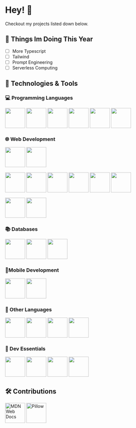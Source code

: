 # Hey! 👋

Checkout my projects listed down below.

## 📝 Things Im Doing This Year

- [ ] More Typescript
- [ ] Tailwind
- [ ] Prompt Engineering
- [ ] Serverless Computing

## 🧰 Technologies & Tools

### 💻 Programming Languages

<img src="https://cdn.jsdelivr.net/gh/devicons/devicon/icons/python/python-original.svg" width="65px"> <img src="https://cdn.jsdelivr.net/gh/devicons/devicon/icons/c/c-original.svg" width="65px"/>
 <img src="https://cdn.jsdelivr.net/gh/devicons/devicon/icons/cplusplus/cplusplus-original.svg" width="65px">
<img src="https://cdn.jsdelivr.net/gh/devicons/devicon/icons/javascript/javascript-original.svg" width="65px" />
<img src="https://cdn.jsdelivr.net/gh/devicons/devicon/icons/typescript/typescript-original.svg" width="65px"/> <img src="https://cdn.jsdelivr.net/gh/devicons/devicon/icons/haskell/haskell-original.svg" width="65px"/>

<!--
### 📊 Data Science & Machine Learning

<img src="https://cdn.jsdelivr.net/gh/devicons/devicon/icons/jupyter/jupyter-original.svg" width="65px"/> <img src="https://cdn.jsdelivr.net/gh/devicons/devicon/icons/pandas/pandas-original.svg" width="65px"/> <img src="https://cdn.jsdelivr.net/gh/devicons/devicon/icons/numpy/numpy-original.svg" width="65px"/> <img src="https://upload.wikimedia.org/wikipedia/commons/thumb/0/01/Created_with_Matplotlib-logo.svg/2048px-Created_with_Matplotlib-logo.svg.png" width="65px"> <img src="https://user-images.githubusercontent.com/315810/92161415-9e357100-edfe-11ea-917d-f9e33fd60741.png" width="65px"> <img src="https://upload.wikimedia.org/wikipedia/commons/thumb/0/05/Scikit_learn_logo_small.svg/2560px-Scikit_learn_logo_small.svg.png" height="65px"> <img src="https://cdn.jsdelivr.net/gh/devicons/devicon/icons/pytorch/pytorch-original.svg" height="65px"/>
-->

### 🌐 Web Development

<img src="https://cdn.jsdelivr.net/gh/devicons/devicon/icons/nodejs/nodejs-original.svg" width="65px"/> <img src="https://cdn.jsdelivr.net/gh/devicons/devicon/icons/express/express-original.svg" width="65px" />

<img src="https://cdn.jsdelivr.net/gh/devicons/devicon/icons/react/react-original.svg" width="65px"/> <img src="https://cdn.jsdelivr.net/gh/devicons/devicon/icons/redux/redux-original.svg" width="65px"/> <img src="https://cdn.jsdelivr.net/gh/devicons/devicon/icons/html5/html5-original.svg" width="65px"/> <img src="https://cdn.jsdelivr.net/gh/devicons/devicon/icons/css3/css3-original.svg" width="65px"/> <img src="https://cdn.jsdelivr.net/gh/devicons/devicon/icons/bootstrap/bootstrap-original.svg" width="65px"/> <img src="https://cdn.jsdelivr.net/gh/devicons/devicon/icons/materialui/materialui-original.svg" width="65px"/>

<img src="https://cdn.jsdelivr.net/gh/devicons/devicon/icons/hugo/hugo-original.svg" width="65px"/> <img src="https://cdn.jsdelivr.net/gh/devicons/devicon/icons/firebase/firebase-plain.svg" width="65px"/>

### 📚 Databases

<img src="https://cdn.jsdelivr.net/gh/devicons/devicon/icons/mysql/mysql-original.svg" width="65px"/> <img src="https://cdn.jsdelivr.net/gh/devicons/devicon/icons/mongodb/mongodb-original.svg" width="65px"/> <img src="https://cdn.jsdelivr.net/gh/devicons/devicon/icons/sqlite/sqlite-original.svg" width="65px" />

### 📱Mobile Development

<img src="https://cdn.jsdelivr.net/gh/devicons/devicon/icons/dart/dart-original.svg" width="65px"/> <img src="https://cdn.jsdelivr.net/gh/devicons/devicon/icons/flutter/flutter-original.svg" width="65px" />

### 📜 Other Languages

<img src="https://cdn.jsdelivr.net/gh/devicons/devicon/icons/bash/bash-original.svg" width="65px" /> <img src="https://cdn.jsdelivr.net/gh/devicons/devicon/icons/solidity/solidity-original.svg" width="65px" fill="white"/>  <img src="https://cdn.jsdelivr.net/gh/devicons/devicon/icons/matlab/matlab-original.svg" width="65px"/> <img src="https://cdn.jsdelivr.net/gh/devicons/devicon/icons/latex/latex-original.svg" width="65px"/>

### 🔨 Dev Essentials

<img src="https://cdn.jsdelivr.net/gh/devicons/devicon/icons/vscode/vscode-original.svg" width="65px"/> <img src="https://cdn.jsdelivr.net/gh/devicons/devicon/icons/git/git-original.svg" width="65px"/> <img src="https://cdn.jsdelivr.net/gh/devicons/devicon/icons/github/github-original.svg" width="65px"/> <img src="https://cdn.jsdelivr.net/gh/devicons/devicon/icons/markdown/markdown-original.svg" width="65px" />

## 🛠️ Contributions

<a href="https://github.com/mdn" ><img src="https://avatars.githubusercontent.com/u/7565578?s=200&v=4" width="65px" alt="MDN Web Docs"/></a> <a href="https://github.com/python-pillow/Pillow"><img src="https://raw.githubusercontent.com/python-pillow/pillow-logo/main/pillow-logo-248x250.png" width="65px" alt="Pillow"></a>

